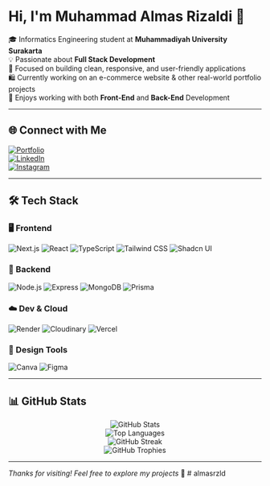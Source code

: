 # Hi, I'm Muhammad Almas Rizaldi 👋

🎓 Informatics Engineering student at **Muhammadiyah University Surakarta**  
💡 Passionate about **Full Stack Development**  
🧠 Focused on building clean, responsive, and user-friendly applications  
🛍️ Currently working on an e-commerce website & other real-world portfolio projects  
🎨 Enjoys working with both **Front-End** and **Back-End** Development

---

## 🌐 Connect with Me

[![Portfolio](https://img.shields.io/badge/Website-%2312100E.svg?&style=flat-square&logo=vercel&logoColor=white)](https://almasrzld-portofolio.vercel.app)  
[![LinkedIn](https://img.shields.io/badge/LinkedIn-%230077B5.svg?&style=flat-square&logo=linkedin&logoColor=white)](https://linkedin.com/in/almas-rizaldi-816812300)  
[![Instagram](https://img.shields.io/badge/Instagram-%23E4405F.svg?&style=flat-square&logo=instagram&logoColor=white)](https://instagram.com/almsrzld16)

---

## 🛠 Tech Stack

### 🖥 Frontend

![Next.js](https://img.shields.io/badge/Next.js-000000?style=flat-square&logo=next.js&logoColor=white)
![React](https://img.shields.io/badge/React-61DAFB?style=flat-square&logo=react&logoColor=black)
![TypeScript](https://img.shields.io/badge/TypeScript-3178C6?style=flat-square&logo=typescript&logoColor=white)
![Tailwind CSS](https://img.shields.io/badge/Tailwind_CSS-06B6D4?style=flat-square&logo=tailwind-css&logoColor=white)
![Shadcn UI](https://img.shields.io/badge/Shadcn_UI-111827?style=flat-square&logo=vercel&logoColor=white)

### 🧠 Backend

![Node.js](https://img.shields.io/badge/Node.js-339933?style=flat-square&logo=node.js&logoColor=white)
![Express](https://img.shields.io/badge/Express-404D59?style=flat-square&logo=express&logoColor=white)
![MongoDB](https://img.shields.io/badge/MongoDB-47A248?style=flat-square&logo=mongodb&logoColor=white)
![Prisma](https://img.shields.io/badge/Prisma-0C344B?style=flat-square&logo=prisma&logoColor=white)

### ☁️ Dev & Cloud

![Render](https://img.shields.io/badge/Render-00979D?style=flat-square&logo=render&logoColor=white)
![Cloudinary](https://img.shields.io/badge/Cloudinary-F2B33D?style=flat-square&logo=cloudinary&logoColor=white)
![Vercel](https://img.shields.io/badge/Vercel-000000?style=flat-square&logo=vercel&logoColor=white)

### 🎨 Design Tools

![Canva](https://img.shields.io/badge/Canva-00C4CC?style=flat-square&logo=canva&logoColor=white)
![Figma](https://img.shields.io/badge/Figma-F24E1E?style=flat-square&logo=figma&logoColor=white)

---

## 📊 GitHub Stats

<p align="center">
  <img src="https://github-readme-stats.vercel.app/api?username=almasrzld&show_icons=true&theme=radical" alt="GitHub Stats" />
  <br />
  <img src="https://github-readme-stats.vercel.app/api/top-langs/?username=almasrzld&layout=compact&theme=radical" alt="Top Languages" />
  <br />
  <img src="https://github-readme-streak-stats.herokuapp.com?user=almasrzld&theme=radical&hide_border=true" alt="GitHub Streak" />
  <br />
  <img src="https://github-profile-trophy.vercel.app/?username=almasrzld&theme=radical&column=4&margin-w=10&margin-h=15" alt="GitHub Trophies" />
</p>

---

_Thanks for visiting! Feel free to explore my projects_ 🌟
#   a l m a s r z l d 
 
 
